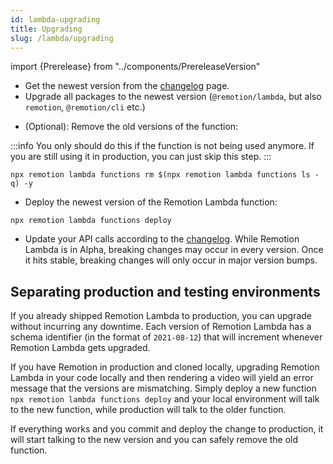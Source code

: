 ```yaml
---
id: lambda-upgrading
title: Upgrading
slug: /lambda/upgrading
---
```


import {Prerelease} from "../components/PrereleaseVersion"

- Get the newest version from the [changelog](/docs/lambda/changelog) page.
- Upgrade all packages to the newest version (`@remotion/lambda`, but also `remotion`, `@remotion/cli` etc.)

<Prerelease onlySnippet/>

- (Optional): Remove the old versions of the function:

:::info
You only should do this if the function is not being used anymore. If you are still using it in production, you can just skip this step.
:::

```
npx remotion lambda functions rm $(npx remotion lambda functions ls -q) -y
```

- Deploy the newest version of the Remotion Lambda function:

```
npx remotion lambda functions deploy
```

- Update your API calls according to the [changelog](/docs/lambda/upgrading). While Remotion Lambda is in Alpha, breaking changes may occur in every version. Once it hits stable, breaking changes will only occur in major version bumps.

## Separating production and testing environments

If you already shipped Remotion Lambda to production, you can upgrade without incurring any downtime. Each version of Remotion Lambda has a schema identifier (in the format of `2021-08-12`) that will increment whenever Remotion Lambda gets upgraded.

If you have Remotion in production and cloned locally, upgrading Remotion Lambda in your code locally and then rendering a video will yield an error message that the versions are mismatching. Simply deploy a new function `npx remotion lambda functions deploy` and your local environment will talk to the new function, while production will talk to the older function.

If everything works and you commit and deploy the change to production, it will start talking to the new version and you can safely remove the old function.
